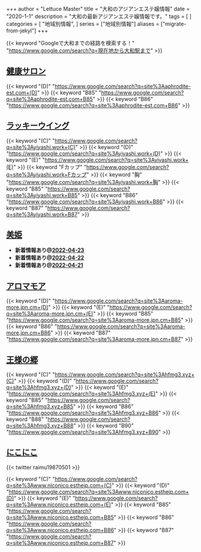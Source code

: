 +++
author = "Lettuce Master"
title = "大和のアジアンエステ嬢情報"
date = "2020-1-1"
description = "大和の最新アジアンエステ嬢情報です。"
tags = [
]
categories = [
    "地域別情報",
]
series = ["地域別情報"]
aliases = ["migrate-from-jekyl"]
+++

{{< keyword "Googleで大和までの経路を検索する！" "https://www.google.com/search?q=現在地から大和駅まで" >}}

## [健康サロン](http://aphrodite-est.com/)
{{< keyword "(D)" "https://www.google.com/search?q=site%3Aaphrodite-est.com+(D)" >}} {{< keyword "B85" "https://www.google.com/search?q=site%3Aaphrodite-est.com+B85" >}} {{< keyword "B86" "https://www.google.com/search?q=site%3Aaphrodite-est.com+B86" >}} 

## [ラッキーウイング](http://yiyashi.work/)
{{< keyword "(C)" "https://www.google.com/search?q=site%3Ayiyashi.work+(C)" >}} {{< keyword "(D)" "https://www.google.com/search?q=site%3Ayiyashi.work+(D)" >}} {{< keyword "(E)" "https://www.google.com/search?q=site%3Ayiyashi.work+(E)" >}} {{< keyword "Fカップ" "https://www.google.com/search?q=site%3Ayiyashi.work+Fカップ" >}} {{< keyword "胸" "https://www.google.com/search?q=site%3Ayiyashi.work+胸" >}} {{< keyword "B85" "https://www.google.com/search?q=site%3Ayiyashi.work+B85" >}} {{< keyword "B86" "https://www.google.com/search?q=site%3Ayiyashi.work+B86" >}} {{< keyword "B87" "https://www.google.com/search?q=site%3Ayiyashi.work+B87" >}} 

## [美姫](http://hfmk14.xyz/)


- **新着情報あり@[2022-04-23](/post/2022-04-23)**
- **新着情報あり@[2022-04-22](/post/2022-04-22)**
- **新着情報あり@[2022-04-21](/post/2022-04-21)**
## [アロマモア](https://aroma-more.jpn.cm/)
{{< keyword "(D)" "https://www.google.com/search?q=site%3Aaroma-more.jpn.cm+(D)" >}} {{< keyword "(E)" "https://www.google.com/search?q=site%3Aaroma-more.jpn.cm+(E)" >}} {{< keyword "B85" "https://www.google.com/search?q=site%3Aaroma-more.jpn.cm+B85" >}} {{< keyword "B86" "https://www.google.com/search?q=site%3Aaroma-more.jpn.cm+B86" >}} {{< keyword "B87" "https://www.google.com/search?q=site%3Aaroma-more.jpn.cm+B87" >}} 

## [王様の郷](http://hfmg3.xyz/)
{{< keyword "(C)" "https://www.google.com/search?q=site%3Ahfmg3.xyz+(C)" >}} {{< keyword "(D)" "https://www.google.com/search?q=site%3Ahfmg3.xyz+(D)" >}} {{< keyword "(E)" "https://www.google.com/search?q=site%3Ahfmg3.xyz+(E)" >}} {{< keyword "B85" "https://www.google.com/search?q=site%3Ahfmg3.xyz+B85" >}} {{< keyword "B86" "https://www.google.com/search?q=site%3Ahfmg3.xyz+B86" >}} {{< keyword "B88" "https://www.google.com/search?q=site%3Ahfmg3.xyz+B88" >}} {{< keyword "B90" "https://www.google.com/search?q=site%3Ahfmg3.xyz+B90" >}} 

## [にこにこ](http://www.niconico.esthejp.com/)


{{< twitter raimu19870501 >}}

{{< keyword "(C)" "https://www.google.com/search?q=site%3Awww.niconico.esthejp.com+(C)" >}} {{< keyword "(D)" "https://www.google.com/search?q=site%3Awww.niconico.esthejp.com+(D)" >}} {{< keyword "(E)" "https://www.google.com/search?q=site%3Awww.niconico.esthejp.com+(E)" >}} {{< keyword "B85" "https://www.google.com/search?q=site%3Awww.niconico.esthejp.com+B85" >}} {{< keyword "B86" "https://www.google.com/search?q=site%3Awww.niconico.esthejp.com+B86" >}} {{< keyword "B87" "https://www.google.com/search?q=site%3Awww.niconico.esthejp.com+B87" >}} 

